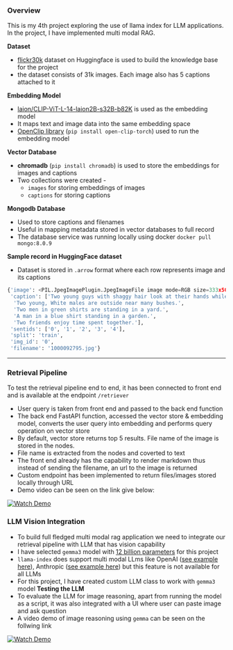 ### Overview

This is my 4th project exploring the use of llama index for LLM applications. In the project, I have implemented multi modal RAG.

**Dataset**

- [flickr30k](https://huggingface.co/datasets/nlphuji/flickr30k) dataset on Huggingface is used to build the knowledge base for the project
- the dataset consists of 31k images. Each image also has 5 captions attached to it

**Embedding Model**

- [laion/CLIP-ViT-L-14-laion2B-s32B-b82K](https://huggingface.co/laion/CLIP-ViT-L-14-laion2B-s32B-b82K) is used as the embedding model
- It maps text and image data into the same embedding space
- [OpenClip library](https://github.com/mlfoundations/open_clip) (`pip install open-clip-torch`) used to run the embedding model

**Vector Database**

- **chromadb** (`pip install chromadb`) is used to store the embeddings for images and captions
- Two collections were created - 
  - `images` for storing embeddings of images
  - `captions` for storing captions 

**Mongodb Database**

- Used to store captions and filenames
- Useful in mapping metadata stored in vector databases to full record
- The database service was running locally using docker `docker pull mongo:8.0.9`

**Sample record in HuggingFace dataset**
- Dataset is stored in `.arrow` format where each row represents image and its captions 
```python
{'image': <PIL.JpegImagePlugin.JpegImageFile image mode=RGB size=333x500>,
 'caption': ['Two young guys with shaggy hair look at their hands while hanging out in the yard.',
  'Two young, White males are outside near many bushes.',
  'Two men in green shirts are standing in a yard.',
  'A man in a blue shirt standing in a garden.',
  'Two friends enjoy time spent together.'],
 'sentids': ['0', '1', '2', '3', '4'],
 'split': 'train',
 'img_id': '0',
 'filename': '1000092795.jpg'}
 ```
---
### Retrieval Pipeline

To test the retrieval pipeline end to end, it has been connected to front end and is available at the endpoint `/retriever`
- User query is taken from front end and passed to the back end function
- The back end FastAPI function, accessed the vector store & embedding model, converts the user query into embedding and performs query operation on vector store
- By default, vector store returns top 5 results. File name of the image is stored in the nodes.
- File name is extracted from the nodes and coverted to text
- The front end already has the capability to render markdown thus instead of sending the filename, an url to the image is returned
- Custom endpoint has been implemented to return files/images stored locally through URL
- Demo video can be seen on the link give below:

[![Watch Demo](https://img.youtube.com/vi/XOft0mfv8bo/0.jpg)](https://youtu.be/XOft0mfv8bo)


### LLM Vision Integration

- To build full fledged multi modal rag application we need to integrate our retrieval pipeline with LLM that has vision capability
- I have selected `gemma3` model with [12 billion parameters](https://ollama.com/library/gemma3:12b) for this project
- `llama-index` does support multi modal LLms like OpenAI ([see example here](https://docs.llamaindex.ai/en/stable/examples/multi_modal/openai_multi_modal/)), Anthropic ([see example here](https://docs.llamaindex.ai/en/stable/examples/multi_modal/anthropic_multi_modal/)) but this feature is not available for all LLMs
- For this project, I have created custom LLM class to work with `gemma3` model
**Testing the LLM**
- To evaluate the LLM for image reasoning, apart from running the model as a script, it was also integrated with a UI where user can paste image and ask question
- A video demo of image reasoning using `gemma` can be seen on the follwing link

 [![Watch Demo](https://img.youtube.com/vi/ZQtXqu9Fboo/0.jpg) ](https://youtu.be/ZQtXqu9Fboo)